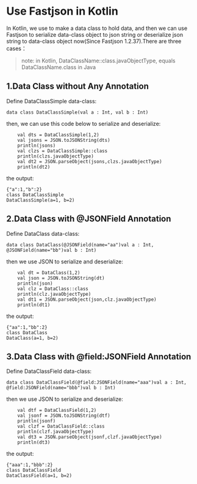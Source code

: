 # Use Fastjson in Kotlin
In Kotlin, we use to make a data class to hold data, and then we can use Fastjson to serialize data-class object to json string or deserialize json string to data-class object now(Since Fastjson 1.2.37).There are three cases：

> note: in Kotlin, DataClassName::class.javaObjectType, equals DataClassName.class in Java

## 1.Data Class without Any Annotation

Define DataClassSimple data-class:
```
data class DataClassSimple(val a : Int, val b : Int)
```

then, we can use this code below to serialize and deserialize:
```
    val dts = DataClassSimple(1,2)
    val jsons = JSON.toJSONString(dts)
    println(jsons)
    val clzs = DataClassSimple::class
    println(clzs.javaObjectType)
    val dt2 = JSON.parseObject(jsons,clzs.javaObjectType)
    println(dt2)
```

the output:
```
{"a":1,"b":2}
class DataClassSimple
DataClassSimple(a=1, b=2)
```

## 2.Data Class with @JSONField Annotation

Define DataClass data-class:
```
data class DataClass(@JSONField(name="aa")val a : Int, @JSONField(name="bb")val b : Int)
```

then we use JSON to serialize and deserialize:
```
    val dt = DataClass(1,2)
    val json = JSON.toJSONString(dt)
    println(json)
    val clz = DataClass::class
    println(clz.javaObjectType)
    val dt1 = JSON.parseObject(json,clz.javaObjectType)
    println(dt1)
```
the output:
```
{"aa":1,"bb":2}
class DataClass
DataClass(a=1, b=2)
```

## 3.Data Class with @field:JSONField Annotation

Define DataClassField data-class:
```
data class DataClassField(@field:JSONField(name="aaa")val a : Int, @field:JSONField(name="bbb")val b : Int)
```

then we use JSON to serialize and deserialize:
```
    val dtf = DataClassField(1,2)
    val jsonf = JSON.toJSONString(dtf)
    println(jsonf)
    val clzf = DataClassField::class
    println(clzf.javaObjectType)
    val dt3 = JSON.parseObject(jsonf,clzf.javaObjectType)
    println(dt3)
```
the output:
```
{"aaa":1,"bbb":2}
class DataClassField
DataClassField(a=1, b=2)
```